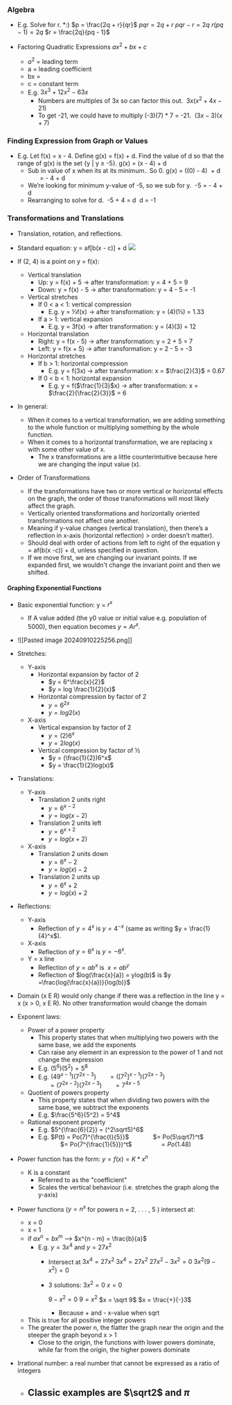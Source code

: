 ### Algebra
- E.g. Solve for r. *:)
		$p = \frac{2q + r}{qr}$
		$pqr = 2q + r$
		$pqr - r = 2q$
		$r(pq - 1) = 2q$
		$r = \frac{2q}{pq - 1}$
		
- Factoring Quadratic Expressions
	$ax^{2} + bx + c$
	- $a^2$ = leading term 
	- a = leading coefficient 
	- bx = 
	- c = constant term
	- E.g.
		$3x^3 + 12x^2 - 63x$
		- Numbers are multiples of 3x so can factor this out. 
		$3x(x^2 + 4x - 21)$
		- To get -21, we could have to multiply (-3)(7) * 7 = -21. 
		$(3x - 3)(x + 7)$
### Finding Expression from Graph or Values
- E.g. Let f(x) = x - 4. Define g(x) = f(x) + d. Find the value of d so that the range of g(x) is the set {y | y ≥ -5}.
    g(x) = (x - 4) + d
	- Sub in value of x when its at its minimum.. So 0.
	g(x) = ((0) - 4)  + d
	       = - 4 + d 
	- We’re looking for minimum y-value of -5, so we sub for y. 
	-5 = - 4 + d 
	- Rearranging to solve for d. 
	-5 + 4 = d 
	d = -1
### Transformations and Translations
- Translation, rotation, and reflections.
- Standard equation: y = af[b(x - c)] + d
![](https://lh7-rt.googleusercontent.com/docsz/AD_4nXd6Gs58m4BzuzpDaMK3D6t-4PcJJ3Ua5MD4kotW7KkeGEiJxqECGDicX_n-Dc_pwOF1EpifLJE9znpdZPF30l0xE5g4gSslF6zVJE2Xc057BhYUu-F13NENQoxSOlGuvK_QBEHRFrqUsqX6bFfV1SYP1L_O?key=6nzOubOsu7KFg1-d9eViDA)

- If (2, 4) is a point on y = f(x):
	- Vertical translation
		- Up: y = f(x) + 5 → after transformation: y = 4 + 5 = 9
		- Down: y = f(x) - 5 → after transformation: y = 4 - 5 = -1
	- Vertical stretches
		- If 0 < a < 1: vertical compression
			- E.g. y = ⅓f(x) → after transformation: y = (4)(⅓) = 1.33
		- If a > 1: vertical expansion
			- E.g. y = 3f(x) → after transformation: y = (4)(3) = 12
	- Horizontal translation
		- Right: y = f(x - 5) → after transformation: y = 2 + 5 = 7
		- Left: y = f(x + 5) → after transformation: y = 2 - 5 = -3
	- Horizontal stretches
		- If b > 1: horizontal compression
			- E.g. y = f(3x) → after transformation: x = $\frac{2}{3}$ = 0.67
		- If 0 < b < 1: horizontal expansion
			- E.g. y = f($\frac{1}{3}$x) → after transformation: x = $\frac{2}{\frac{2}{3}}$ = 6
- In general:
	- When it comes to a vertical transformation, we are adding something to the whole function or multiplying something by the whole function.
	- When it comes to a horizontal transformation, we are replacing x with some other value of x. 
		- The x transformations are a little counterintuitive because here we are changing the input value (x).
- Order of Transformations
	- If the transformations have two or more vertical or horizontal effects on the graph, the order of those transformations will most likely affect the graph.
	- Vertically oriented transformations and horizontally oriented transformations not affect one another.
	- Meaning if y-value changes (vertical translation), then there’s a reflection in x-axis (horizontal reflection) > order doesn’t matter).
	- Should deal with order of actions from left to right of the equation y = af(b(x -c)) + d, unless specified in question.
	- If we move first, we are changing our invariant points. If we expanded first, we wouldn't change the invariant point and then we shifted.

#### Graphing Exponential Functions

- Basic exponential function: y = $r^x$ 
	- If A value added (the y0 value or initial value e.g. population of 5000), then equation becomes $y = Ar^x$.
- ![[Pasted image 20240910225256.png]]
- Stretches:
	- Y-axis
		- Horizontal expansion by factor of 2
			- $y = 6^\frac{x}{2}$
			- $y = log \frac{1}{2}(x)$ 
		- Horizontal compression by factor of 2
			- $y = 6^{2x}$
			- $y = log 2(x)$
	- X-axis
		- Vertical expansion by factor of 2
			- $y = (2)6^x$
			- $y = 2log(x)$
		- Vertical compression by factor of ½ 
			- $y = (\frac{1}{2})6^x$
			- $y = \frac{1}{2}log(x)$
- Translations: 
	- Y-axis
		- Translation 2 units right
			- $y = 6^{x - 2}$
			- $y = log(x - 2)$
		- Translation 2 units left 
			- $y = 6^{x + 2}$
			- $y = log(x + 2)$
	- X-axis
		- Translation 2 units down
			- $y = 6^x - 2$
			- $y = log(x) - 2$
		- Translation 2 units up
			- $y = 6^x + 2$ 
			- $y = log(x) + 2$ 
- Reflections: 
	- Y-axis
		- Reflection of $y = 4^x$ is $y = 4^{-x}$ (same as writing $y = \frac{1}{4}^x$).
	- X-axis
		- Reflection of $y = 6^x$ is $y = -6^x$.
	- Y = x line
		- Reflection of $y = ab^x$ is  $x = ab^y$
		- Reflection of $log(\frac{x}{a}) = ylog(b)$ is $y =\frac{log(\frac{x}{a})}{log(b)}$
- Domain (x E R) would only change if there was a reflection in the line y = x (x > 0, x E R). No other transformation would change the domain

- Exponent laws:
	- Power of a power property
		- This property states that when multiplying two powers with the same base, we add the exponents
		- Can raise any element in an expression to the power of 1 and not change the expression
		- E.g. $(5^6)(5^2)= 5^8$
		- E.g. $(49^{x-1})(7^{2x-3})$ 
	          $= ([7^2]^{x-1})(7^{2x-3})$  
	          $= (7^{2x-2})(7^{2x-3})$ 
	          $= 7^{4x-5}$
	- Quotient of powers property
		- This property states that when dividing two powers with the same base, we subtract the exponents
		- E.g. $\frac{5^6}{5^2} = 5^4$
	- Rational exponent property 
		- E.g. $5^{\frac{6}{2}} = (^2\sqrt5)^6$
		- E.g. $P(t) = Po(7)^{\frac{t}{5}}$
		             $= Po(5\sqrt7)^t$
		             $= Po(7^{\frac{1}{5}})^t$  
		             $= Po(1.48)$
- Power function has the form: $y = f(x) = K * x^n$
	- K is a constant
		- Referred to as the "coefficient"
		- Scales the vertical behaviour (i.e. stretches the graph along the y-axis)
- Power functions ($y = n^x$ for powers n = 2, . . . , 5 ) intersect at: 
	- x = 0 
	- x = 1
	- if $ax^{n}= bx^{m}$ --> $x^{n - m} = \frac{b}{a}$
		- E.g. $y = 3x^4$ and $y = 27x^2$
			- Intersect at $3x^{4} = 27x^2$
			$3x^{4} = 27x^2$
			$27x^{2} - 3x^{2} = 0$
			$3x^2(9 - x^2) = 0$
			- 3 solutions:
				$3x^{2} = 0$
				$x = 0$

				$9 - x^2 = 0$
				$9 = x^2$
				$x = \sqrt 9$
				$x = \frac{+}{-}3$
				- Because + and - x-value when sqrt 
	- This is true for all positive integer powers
	- The greater the power n, the flatter the graph near the origin and the steeper the graph beyond x > 1
		- Close to the origin, the functions with lower powers dominate, while far from the origin, the higher powers dominate
- Irrational number: a real number that cannot be expressed as a ratio of integers
	- Classic examples are $\sqrt2$ and $\pi$
		- 